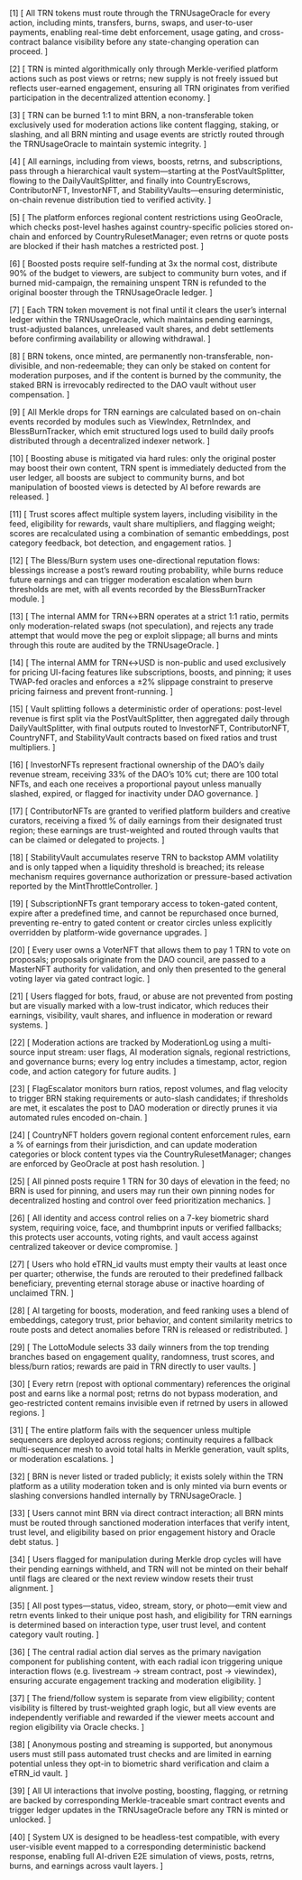 [1]
[ All TRN tokens must route through the TRNUsageOracle for every action, including mints, transfers, burns, swaps, and user-to-user payments, enabling real-time debt enforcement, usage gating, and cross-contract balance visibility before any state-changing operation can proceed. ]

[2]
[ TRN is minted algorithmically only through Merkle-verified platform actions such as post views or retrns; new supply is not freely issued but reflects user-earned engagement, ensuring all TRN originates from verified participation in the decentralized attention economy. ]

[3]
[ TRN can be burned 1:1 to mint BRN, a non-transferable token exclusively used for moderation actions like content flagging, staking, or slashing, and all BRN minting and usage events are strictly routed through the TRNUsageOracle to maintain systemic integrity. ]

[4]
[ All earnings, including from views, boosts, retrns, and subscriptions, pass through a hierarchical vault system—starting at the PostVaultSplitter, flowing to the DailyVaultSplitter, and finally into CountryEscrows, ContributorNFT, InvestorNFT, and StabilityVaults—ensuring deterministic, on-chain revenue distribution tied to verified activity. ]

[5]
[ The platform enforces regional content restrictions using GeoOracle, which checks post-level hashes against country-specific policies stored on-chain and enforced by CountryRulesetManager; even retrns or quote posts are blocked if their hash matches a restricted post. ]

[6]
[ Boosted posts require self-funding at 3x the normal cost, distribute 90% of the budget to viewers, are subject to community burn votes, and if burned mid-campaign, the remaining unspent TRN is refunded to the original booster through the TRNUsageOracle ledger. ]

[7]
[ Each TRN token movement is not final until it clears the user’s internal ledger within the TRNUsageOracle, which maintains pending earnings, trust-adjusted balances, unreleased vault shares, and debt settlements before confirming availability or allowing withdrawal. ]

[8]
[ BRN tokens, once minted, are permanently non-transferable, non-divisible, and non-redeemable; they can only be staked on content for moderation purposes, and if the content is burned by the community, the staked BRN is irrevocably redirected to the DAO vault without user compensation. ]

[9]
[ All Merkle drops for TRN earnings are calculated based on on-chain events recorded by modules such as ViewIndex, RetrnIndex, and BlessBurnTracker, which emit structured logs used to build daily proofs distributed through a decentralized indexer network. ]

[10]
[ Boosting abuse is mitigated via hard rules: only the original poster may boost their own content, TRN spent is immediately deducted from the user ledger, all boosts are subject to community burns, and bot manipulation of boosted views is detected by AI before rewards are released. ]

[11]
[ Trust scores affect multiple system layers, including visibility in the feed, eligibility for rewards, vault share multipliers, and flagging weight; scores are recalculated using a combination of semantic embeddings, post category feedback, bot detection, and engagement ratios. ]

[12]
[ The Bless/Burn system uses one-directional reputation flows: blessings increase a post’s reward routing probability, while burns reduce future earnings and can trigger moderation escalation when burn thresholds are met, with all events recorded by the BlessBurnTracker module. ]

[13]
[ The internal AMM for TRN↔BRN operates at a strict 1:1 ratio, permits only moderation-related swaps (not speculation), and rejects any trade attempt that would move the peg or exploit slippage; all burns and mints through this route are audited by the TRNUsageOracle. ]

[14]
[ The internal AMM for TRN↔USD is non-public and used exclusively for pricing UI-facing features like subscriptions, boosts, and pinning; it uses TWAP-fed oracles and enforces a ±2% slippage constraint to preserve pricing fairness and prevent front-running. ]

[15]
[ Vault splitting follows a deterministic order of operations: post-level revenue is first split via the PostVaultSplitter, then aggregated daily through DailyVaultSplitter, with final outputs routed to InvestorNFT, ContributorNFT, CountryNFT, and StabilityVault contracts based on fixed ratios and trust multipliers. ]

[16]
[ InvestorNFTs represent fractional ownership of the DAO’s daily revenue stream, receiving 33% of the DAO’s 10% cut; there are 100 total NFTs, and each one receives a proportional payout unless manually slashed, expired, or flagged for inactivity under DAO governance. ]

[17]
[ ContributorNFTs are granted to verified platform builders and creative curators, receiving a fixed % of daily earnings from their designated trust region; these earnings are trust-weighted and routed through vaults that can be claimed or delegated to projects. ]

[18]
[ StabilityVault accumulates reserve TRN to backstop AMM volatility and is only tapped when a liquidity threshold is breached; its release mechanism requires governance authorization or pressure-based activation reported by the MintThrottleController. ]

[19]
[ SubscriptionNFTs grant temporary access to token-gated content, expire after a predefined time, and cannot be repurchased once burned, preventing re-entry to gated content or creator circles unless explicitly overridden by platform-wide governance upgrades. ]

[20]
[ Every user owns a VoterNFT that allows them to pay 1 TRN to vote on proposals; proposals originate from the DAO council, are passed to a MasterNFT authority for validation, and only then presented to the general voting layer via gated contract logic. ]

[21]
[ Users flagged for bots, fraud, or abuse are not prevented from posting but are visually marked with a low-trust indicator, which reduces their earnings, visibility, vault shares, and influence in moderation or reward systems. ]

[22]
[ Moderation actions are tracked by ModerationLog using a multi-source input stream: user flags, AI moderation signals, regional restrictions, and governance burns; every log entry includes a timestamp, actor, region code, and action category for future audits. ]

[23]
[ FlagEscalator monitors burn ratios, repost volumes, and flag velocity to trigger BRN staking requirements or auto-slash candidates; if thresholds are met, it escalates the post to DAO moderation or directly prunes it via automated rules encoded on-chain. ]

[24]
[ CountryNFT holders govern regional content enforcement rules, earn a % of earnings from their jurisdiction, and can update moderation categories or block content types via the CountryRulesetManager; changes are enforced by GeoOracle at post hash resolution. ]

[25]
[ All pinned posts require 1 TRN for 30 days of elevation in the feed; no BRN is used for pinning, and users may run their own pinning nodes for decentralized hosting and control over feed prioritization mechanics. ]

[26]
[ All identity and access control relies on a 7-key biometric shard system, requiring voice, face, and thumbprint inputs or verified fallbacks; this protects user accounts, voting rights, and vault access against centralized takeover or device compromise. ]

[27]
[ Users who hold eTRN_id vaults must empty their vaults at least once per quarter; otherwise, the funds are rerouted to their predefined fallback beneficiary, preventing eternal storage abuse or inactive hoarding of unclaimed TRN. ]

[28]
[ AI targeting for boosts, moderation, and feed ranking uses a blend of embeddings, category trust, prior behavior, and content similarity metrics to route posts and detect anomalies before TRN is released or redistributed. ]

[29]
[ The LottoModule selects 33 daily winners from the top trending branches based on engagement quality, randomness, trust scores, and bless/burn ratios; rewards are paid in TRN directly to user vaults. ]

[30]
[ Every retrn (repost with optional commentary) references the original post and earns like a normal post; retrns do not bypass moderation, and geo-restricted content remains invisible even if retrned by users in allowed regions. ]

[31]
[ The entire platform fails with the sequencer unless multiple sequencers are deployed across regions; continuity requires a fallback multi-sequencer mesh to avoid total halts in Merkle generation, vault splits, or moderation escalations. ]

[32]
[ BRN is never listed or traded publicly; it exists solely within the TRN platform as a utility moderation token and is only minted via burn events or slashing conversions handled internally by TRNUsageOracle. ]

[33]
[ Users cannot mint BRN via direct contract interaction; all BRN mints must be routed through sanctioned moderation interfaces that verify intent, trust level, and eligibility based on prior engagement history and Oracle debt status. ]

[34]
[ Users flagged for manipulation during Merkle drop cycles will have their pending earnings withheld, and TRN will not be minted on their behalf until flags are cleared or the next review window resets their trust alignment. ]

[35]
[ All post types—status, video, stream, story, or photo—emit view and retrn events linked to their unique post hash, and eligibility for TRN earnings is determined based on interaction type, user trust level, and content category vault routing. ]

[36]
[ The central radial action dial serves as the primary navigation component for publishing content, with each radial icon triggering unique interaction flows (e.g. livestream → stream contract, post → viewindex), ensuring accurate engagement tracking and moderation eligibility. ]

[37]
[ The friend/follow system is separate from view eligibility; content visibility is filtered by trust-weighted graph logic, but all view events are independently verifiable and rewarded if the viewer meets account and region eligibility via Oracle checks. ]

[38]
[ Anonymous posting and streaming is supported, but anonymous users must still pass automated trust checks and are limited in earning potential unless they opt-in to biometric shard verification and claim a eTRN_id vault. ]

[39]
[ All UI interactions that involve posting, boosting, flagging, or retrning are backed by corresponding Merkle-traceable smart contract events and trigger ledger updates in the TRNUsageOracle before any TRN is minted or unlocked. ]

[40]
[ System UX is designed to be headless-test compatible, with every user-visible event mapped to a corresponding deterministic backend response, enabling full AI-driven E2E simulation of views, posts, retrns, burns, and earnings across vault layers. ]
